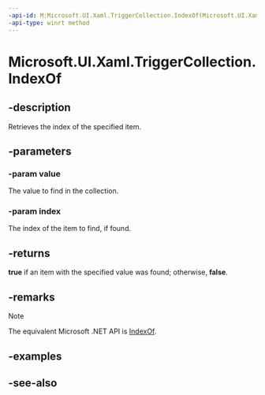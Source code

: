 ```yaml
---
-api-id: M:Microsoft.UI.Xaml.TriggerCollection.IndexOf(Microsoft.UI.Xaml.TriggerBase,System.UInt32@)
-api-type: winrt method
---
```


<!-- Method syntax
public bool IndexOf(Windows.UI.Xaml.TriggerBase value, System.UInt32 index)
-->

# Microsoft.UI.Xaml.TriggerCollection.IndexOf

## -description
Retrieves the index of the specified item.

## -parameters
### -param value
The value to find in the collection.

### -param index
The index of the item to find, if found.

## -returns
**true** if an item with the specified value was found; otherwise, **false**.

## -remarks
> [!NOTE]
> The equivalent Microsoft .NET  API is [IndexOf](triggercollection_indexof_1.md).

## -examples

## -see-also
